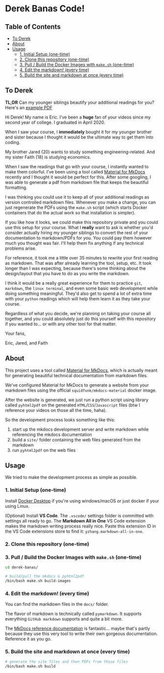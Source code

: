 <!-- no toc -->
# Derek Banas Code!

<!-- no toc -->
## Table of Contents
  - [To Derek](#to-derek)
  - [About](#about)
  - [Usage](#usage)
    - [1. Initial Setup (one-time)](#1-initial-setup-one-time)
    - [2. Clone this repository (one-time)](#2-clone-this-repository-one-time)
    - [3. Pull / Build the Docker Images with `make.sh` (one-time)](#3-pull--build-the-docker-images-with-makesh-one-time)
    - [4. Edit the markdown! (every time)](#4-edit-the-markdown-every-time)
    - [5. Build the site and markdown at once (every time)](#5-build-the-site-and-markdown-at-once-every-time)

## To Derek

**TL;DR** Can my younger siblings beautify your additional readings for you? Here's an [example PDF](https://s3.us-west-2.amazonaws.com/secure.notion-static.com/a3e49d8b-0238-4492-aa3f-3d78e4f5570b/Python_Tutorial_1.pdf?X-Amz-Algorithm=AWS4-HMAC-SHA256&X-Amz-Credential=AKIAT73L2G45O3KS52Y5%2F20201230%2Fus-west-2%2Fs3%2Faws4_request&X-Amz-Date=20201230T234644Z&X-Amz-Expires=86400&X-Amz-Signature=d0b3d202e1a4b83e603219683cd8d1673b0504cc95db9bd7fd23b8f6dae0b0fb&X-Amz-SignedHeaders=host&response-content-disposition=filename%20%3D%22Python%2520Tutorial%25201.pdf%22)

Hi Derek! My name is Eric. I've been a **huge** fan of your videos since my second year of college. I graduated in April 2020.

When I saw your course, I **immediately** bought it for my younger brother and sister because I thought it would be the ultimate way to get them into coding.

My brother Jared (20) wants to study something engineering-related. And my sister Faith (18) is studying economics.

When I saw the readings that go with your course, I instantly wanted to make them colorful. I've been using a tool called [Material for MkDocs](https://squidfunk.github.io/mkdocs-material/) recently and I thought it would be perfect for this. After some googling, I was able to generate a pdf from markdown file that keeps the beautiful formatting.

I was thinking you could use it to keep all of your additional readings as version controlled markdown files. Whenever you make a change, you can just regenerate the PDFs using the `make.sh` script (which starts Docker containers that do the actual work so that installation is simpler).

If you like how it looks, we could make this repository private and you could use this setup for your course. What I **really** want to ask is whether you'd consider actually hiring my younger siblings to convert the rest of your documentation to markdown/PDFs for you. You could pay them however much you thought was fair. I'll help them fix anything if any technical problems arise.

For reference, it took me a little over 35 minutes to rewrite your first reading as markdown. That was after already learning the tool, setup, etc. It took longer than I was expecting, because there's some thinking about the design/layout that you have to do as you write the markdown.

I think it would be a really great experience for them to practice `git`, `markdown`, the `linux terminal`, and even some basic web development while doing something meaningful. They'd also get to spend a lot of extra time with your `python` readings which will help them learn it as they take your course.

Regardless of what you decide, we're planning on taking your course all together, and you could absolutely just do this yourself with this repository if you wanted to... or with any other tool for that matter.

Your fans,

Eric, Jared, and Faith

## About

This project uses a tool called [Material for MkDocs](https://squidfunk.github.io/mkdocs-material/), which is actually meant for generating beautiful technical documentation from markdown files.

We've configured Material for MkDocs to generate a website from your markdown files using the official `squidfunk/mkdocs-material` docker image.

After the website is generated, we just run a python script using library called `pyhtml2pdf` on the generated `HTML`/`CSS`/`Javascript` files (btw I reference your videos on those all the time, haha).

So the development process looks something like this:

1. start up the mkdocs development server and write markdown while referencing the mkdocs documentation
2. build a `site/` folder containing the web files generated from the markdown
3. run `pyhtml2pdf` on the web files

## Usage

We tried to make the development process as simple as possible.

### 1. Initial Setup (one-time)

Install [Docker Desktop](https://www.docker.com/products/docker-desktop) if you're using windows/macOS or just docker if your using Linux.

(Optional) Install **VS Code**. The `.vscode/` settings folder is committed with settings all ready to go. The **Markdown All in One** VS Code extension makes the markdown writing process really nice. Paste this extension ID in the VS Code extensions store to find it: `yzhang.markdown-all-in-one`.

### 2. Clone this repository (one-time)

### 3. Pull / Build the Docker Images with `make.sh` (one-time)

``` bash
cd derek-banas/

# build/pull the mkdocs & pyhtml2pdf
/bin/bash make.sh build-images
```

### 4. Edit the markdown! (every time)

You can find the markdown files in the `docs/` folder.

The flavor of markdown is technically called `pymarkdown`. It supports everything `GitHub markdown` supports and quite a bit more.

The [MkDocs reference documentation](https://squidfunk.github.io/mkdocs-material/reference/abbreviations/) is fantastic... maybe that's partly because they use this very tool to write their own gorgeous documentation. Reference it as you go.

### 5. Build the site and markdown at once (every time)

``` bash
# generate the site files and then PDFs from those files
/bin/bash make.sh build
```

